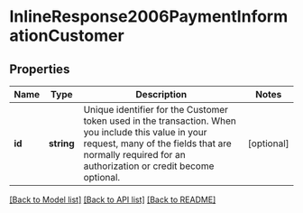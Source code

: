 # InlineResponse2006PaymentInformationCustomer

## Properties
Name | Type | Description | Notes
------------ | ------------- | ------------- | -------------
**id** | **string** | Unique identifier for the Customer token used in the transaction. When you include this value in your request, many of the fields that are normally required for an authorization or credit become optional. | [optional] 

[[Back to Model list]](../README.md#documentation-for-models) [[Back to API list]](../README.md#documentation-for-api-endpoints) [[Back to README]](../README.md)


